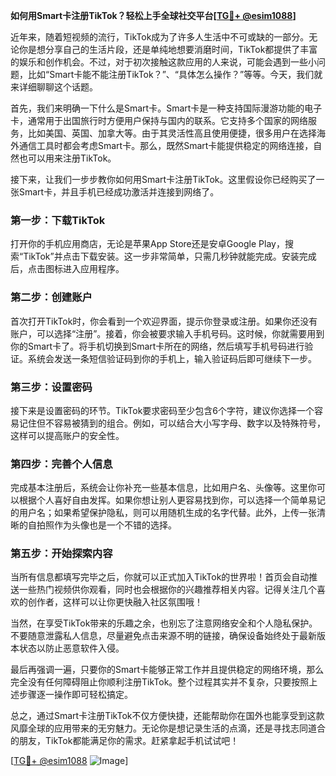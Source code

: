 **如何用Smart卡注册TikTok？轻松上手全球社交平台[[TG💪+ @esim1088](https://t.me/s/esim1088)]**

近年来，随着短视频的流行，TikTok成为了许多人生活中不可或缺的一部分。无论你是想分享自己的生活片段，还是单纯地想要消磨时间，TikTok都提供了丰富的娱乐和创作机会。不过，对于初次接触这款应用的人来说，可能会遇到一些小问题，比如“Smart卡能不能注册TikTok？”、“具体怎么操作？”等等。今天，我们就来详细聊聊这个话题。

首先，我们来明确一下什么是Smart卡。Smart卡是一种支持国际漫游功能的电子卡，通常用于出国旅行时方便用户保持与国内的联系。它支持多个国家的网络服务，比如美国、英国、加拿大等。由于其灵活性高且使用便捷，很多用户在选择海外通信工具时都会考虑Smart卡。那么，既然Smart卡能提供稳定的网络连接，自然也可以用来注册TikTok。

接下来，让我们一步步教你如何用Smart卡注册TikTok。这里假设你已经购买了一张Smart卡，并且手机已经成功激活并连接到网络了。

### **第一步：下载TikTok**
打开你的手机应用商店，无论是苹果App Store还是安卓Google Play，搜索“TikTok”并点击下载安装。这一步非常简单，只需几秒钟就能完成。安装完成后，点击图标进入应用程序。

### **第二步：创建账户**
首次打开TikTok时，你会看到一个欢迎界面，提示你登录或注册。如果你还没有账户，可以选择“注册”。接着，你会被要求输入手机号码。这时候，你就需要用到你的Smart卡了。将手机切换到Smart卡所在的网络，然后填写手机号码进行验证。系统会发送一条短信验证码到你的手机上，输入验证码后即可继续下一步。

### **第三步：设置密码**
接下来是设置密码的环节。TikTok要求密码至少包含6个字符，建议你选择一个容易记住但不容易被猜到的组合。例如，可以结合大小写字母、数字以及特殊符号，这样可以提高账户的安全性。

### **第四步：完善个人信息**
完成基本注册后，系统会让你补充一些基本信息，比如用户名、头像等。这里你可以根据个人喜好自由发挥。如果你想让别人更容易找到你，可以选择一个简单易记的用户名；如果希望保护隐私，则可以用随机生成的名字代替。此外，上传一张清晰的自拍照作为头像也是一个不错的选择。

### **第五步：开始探索内容**
当所有信息都填写完毕之后，你就可以正式加入TikTok的世界啦！首页会自动推送一些热门视频供你观看，同时也会根据你的兴趣推荐相关内容。记得关注几个喜欢的创作者，这样可以让你更快融入社区氛围哦！

当然，在享受TikTok带来的乐趣之余，也别忘了注意网络安全和个人隐私保护。不要随意泄露私人信息，尽量避免点击来源不明的链接，确保设备始终处于最新版本状态以防止恶意软件入侵。

最后再强调一遍，只要你的Smart卡能够正常工作并且提供稳定的网络环境，那么完全没有任何障碍阻止你顺利注册TikTok。整个过程其实并不复杂，只要按照上述步骤逐一操作即可轻松搞定。

总之，通过Smart卡注册TikTok不仅方便快捷，还能帮助你在国外也能享受到这款风靡全球的应用带来的无穷魅力。无论你是想记录生活的点滴，还是寻找志同道合的朋友，TikTok都能满足你的需求。赶紧拿起手机试试吧！

[[TG💪+ @esim1088](https://t.me/s/esim1088) ![Image](https://i.postimg.cc/4NQfJmqS/Snipaste-2025-05-13-00-14-12.png)]